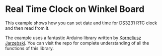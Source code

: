 # Real Time Clock on Winkel Board

This example shows how you can set date and time for DS3231 RTC clock and then read from it.

The example uses a fantastic Arduino library written by [Korneliusz Jarzębski](#https://github.com/jarzebski). You can visit the repo for complete understanding of all the functions of this library.